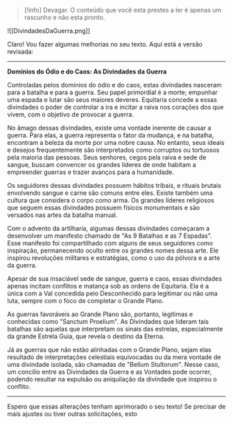 >[!info] Devagar.
>O conteúdo que você esta prestes a ler é apenas um rascunho e não esta pronto.

![[DivindadesDaGuerra.png]]

Claro! Vou fazer algumas melhorias no seu texto. Aqui está a versão revisada:

---

**Domínios do Ódio e do Caos: As Divindades da Guerra**

Controladas pelos domínios do ódio e do caos, estas divindades nasceram para a batalha e para a guerra. Seu papel primordial é a morte; empunhar uma espada e lutar são seus maiores deveres. Equitaria concede a essas divindades o poder de controlar a ira e incitar a raiva nos corações dos que vivem, com o objetivo de provocar a guerra.

No âmago dessas divindades, existe uma vontade inerente de causar a guerra. Para elas, a guerra representa o fator da mudança, e na batalha, encontram a beleza da morte por uma nobre causa. No entanto, seus ideais e desejos frequentemente são interpretados como corruptos ou tortuosos pela maioria das pessoas. Seus senhores, cegos pela raiva e sede de sangue, buscam convencer os grandes líderes de onde habitam a empreender guerras e trazer avanços para a humanidade.

Os seguidores dessas divindades possuem hábitos tribais, e rituais brutais envolvendo sangue e carne são comuns entre eles. Existe também uma cultura que considera o corpo como arma. Os grandes líderes religiosos que seguem essas divindades possuem físicos monumentais e são versados nas artes da batalha manual.

Com o advento da artilharia, algumas dessas divindades começaram a desenvolver um manifesto chamado de "As 9 Batalhas e as 7 Espadas". Esse manifesto foi compartilhado com alguns de seus seguidores como inspiração, permanecendo oculto entre os grandes nomes dessa arte. Ele inspirou revoluções militares e estratégias, como o uso da pólvora e a arte da guerra.

Apesar de sua insaciável sede de sangue, guerra e caos, essas divindades apenas incitam conflitos e matança sob as ordens de Equitaria. Ela é a única com a Val concedida pelo Desconhecido para legitimar ou não uma luta, sempre com o foco de completar o Grande Plano.

As guerras favoráveis ao Grande Plano são, portanto, legítimas e conhecidas como "Sanctum Proelium". As Divindades que lideram tais batalhas são aquelas que interpretam os sinais das estrelas, especialmente da grande Estrela Guia, que revela o destino da Eterna.

Já as guerras que não estão alinhadas com o Grande Plano, sejam elas resultado de interpretações celestiais equivocadas ou da mera vontade de uma divindade isolada, são chamadas de "Bellum Stultorum". Nesse caso, um concílio entre as Divindades da Guerra e as Vontades pode ocorrer, podendo resultar na expulsão ou aniquilação da divindade que inspirou o conflito.

---

Espero que essas alterações tenham aprimorado o seu texto! Se precisar de mais ajustes ou tiver outras solicitações, esto